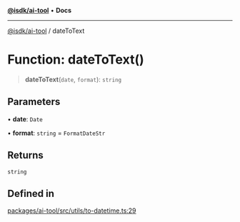 [**@isdk/ai-tool**](../README.md) • **Docs**

***

[@isdk/ai-tool](../globals.md) / dateToText

# Function: dateToText()

> **dateToText**(`date`, `format`): `string`

## Parameters

• **date**: `Date`

• **format**: `string` = `FormatDateStr`

## Returns

`string`

## Defined in

[packages/ai-tool/src/utils/to-datetime.ts:29](https://github.com/isdk/ai-tool.js/blob/37ada542a786fbbc770f2d61beb564f6e603941d/src/utils/to-datetime.ts#L29)
